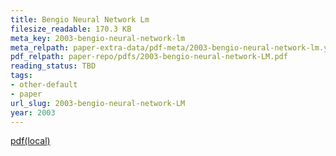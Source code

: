 ```yaml
---
title: Bengio Neural Network Lm
filesize_readable: 170.3 KB
meta_key: 2003-bengio-neural-network-lm
meta_relpath: paper-extra-data/pdf-meta/2003-bengio-neural-network-lm.yaml
pdf_relpath: paper-repo/pdfs/2003-bengio-neural-network-LM.pdf
reading_status: TBD
tags:
- other-default
- paper
url_slug: 2003-bengio-neural-network-LM
year: 2003
---
```


[pdf(local)](../../paper-repo/pdfs/2003-bengio-neural-network-LM.pdf)
